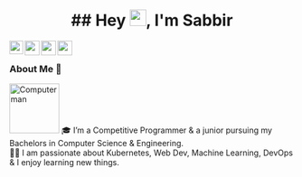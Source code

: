 

<h1 align="center">## Hey <img src="https://github.com/TheDudeThatCode/TheDudeThatCode/blob/master/Assets/Hi.gif" width="29px">, I'm Sabbir </h1>

<a href="https://www.linkedin.com/in/sabbir-ahmed-613934194/">
  <img align="left" width="24px" src="https://cdn.jsdelivr.net/npm/simple-icons@v3/icons/linkedin.svg"  />
</a>
<a href="https://twitter.com/SabbirAhmedAdor">
  <img align="left" width="26px" src="https://cdn.jsdelivr.net/npm/simple-icons@v3/icons/twitter.svg" />
</a>
<a href="mailto:SabbirGitRepository@gmail.com">
  <img align="left" width="26px" src="https://cdn.jsdelivr.net/npm/simple-icons@v3/icons/gmail.svg" />
</a>

<a href="https://dev.to/sabbirahmedador629">
  <img align="left" width="26px" src="https://cdn.jsdelivr.net/npm/simple-icons@v3/icons/medium.svg" />
</a>

<br />

### About Me 🚀
<img src="https://www.w3schools.com/html/programming.gif" alt="Computer man" style="width:88px;height:88px;">
🎓 I’m a Competitive Programmer & a junior pursuing my Bachelors in Computer Science & Engineering. </br>
👨‍💻  I am passionate about Kubernetes, Web Dev, Machine Learning, DevOps & I enjoy learning new things. </br>
